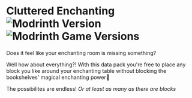 # Cluttered Enchanting ![Modrinth Version](https://img.shields.io/modrinth/v/cluttered-enchanting) ![Modrinth Game Versions](https://img.shields.io/modrinth/game-versions/cluttered-enchanting)

Does it feel like your enchanting room is missing something?

Well how about everything?! With this data pack you're free to place any block you like around your enchanting table without blocking the bookshelves' magical enchanting power🔮

The possibilites are endless! *Or at least as many as there are blocks*
